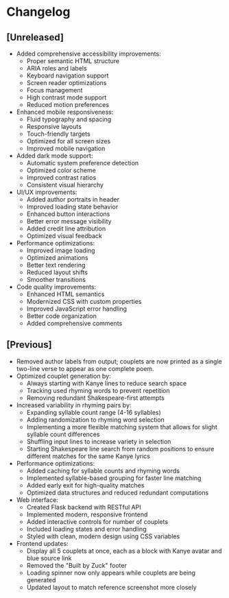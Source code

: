 # Changelog

## [Unreleased]
- Added comprehensive accessibility improvements:
  - Proper semantic HTML structure
  - ARIA roles and labels
  - Keyboard navigation support
  - Screen reader optimizations
  - Focus management
  - High contrast mode support
  - Reduced motion preferences
- Enhanced mobile responsiveness:
  - Fluid typography and spacing
  - Responsive layouts
  - Touch-friendly targets
  - Optimized for all screen sizes
  - Improved mobile navigation
- Added dark mode support:
  - Automatic system preference detection
  - Optimized color scheme
  - Improved contrast ratios
  - Consistent visual hierarchy
- UI/UX improvements:
  - Added author portraits in header
  - Improved loading state behavior
  - Enhanced button interactions
  - Better error message visibility
  - Added credit line attribution
  - Optimized visual feedback
- Performance optimizations:
  - Improved image loading
  - Optimized animations
  - Better text rendering
  - Reduced layout shifts
  - Smoother transitions
- Code quality improvements:
  - Enhanced HTML semantics
  - Modernized CSS with custom properties
  - Improved JavaScript error handling
  - Better code organization
  - Added comprehensive comments

## [Previous]
- Removed author labels from output; couplets are now printed as a single two-line verse to appear as one complete poem.
- Optimized couplet generation by:
  - Always starting with Kanye lines to reduce search space
  - Tracking used rhyming words to prevent repetition
  - Removing redundant Shakespeare-first attempts
- Increased variability in rhyming pairs by:
  - Expanding syllable count range (4-16 syllables)
  - Adding randomization to rhyming word selection
  - Implementing a more flexible matching system that allows for slight syllable count differences
  - Shuffling input lines to increase variety in selection
  - Starting Shakespeare line search from random positions to ensure different matches for the same Kanye lyrics
- Performance optimizations:
  - Added caching for syllable counts and rhyming words
  - Implemented syllable-based grouping for faster line matching
  - Added early exit for high-quality matches
  - Optimized data structures and reduced redundant computations
- Web interface:
  - Created Flask backend with RESTful API
  - Implemented modern, responsive frontend
  - Added interactive controls for number of couplets
  - Included loading states and error handling
  - Styled with clean, modern design using CSS variables
- Frontend updates:
  - Display all 5 couplets at once, each as a block with Kanye avatar and blue source link
  - Removed the "Built by Zuck" footer
  - Loading spinner now only appears while couplets are being generated
  - Updated layout to match reference screenshot more closely 